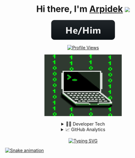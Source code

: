 <h1 align="center">Hi there, I'm <a href="https://arpidek.github.io">Arpidek</a> <img src="https://media.giphy.com/media/hvRJCLFzcasrR4ia7z/giphy.gif" width="25px"> </h1>

<div align="center">
  
  [![Pronoun](https://github.com/MikeCodesDotNET/ColoredBadges/blob/master/svg/pronouns/hehim.svg)](#)
  
  [![Profile Views](https://komarev.com/ghpvc/?username=arpidek)](#)
  
</div>
  
<p align="center">
  <a href="#"><img width="250px" height="200px" src="./img/0101.gif"></a>
</p>

<details align="center">
  <summary>👨‍💻 Developer Tech</summary>
  <h3>Languages</h3>
  <div>
    <a href="#">
      <img src="https://github.com/MikeCodesDotNET/ColoredBadges/blob/master/svg/dev/languages/java.svg" alt="java" />
      <img src="https://github.com/MikeCodesDotNET/ColoredBadges/blob/master/svg/dev/languages/csharp.svg" alt="csharp" />
      <img src="https://github.com/MikeCodesDotNET/ColoredBadges/blob/master/svg/dev/languages/python.svg" alt="python" />
      <img src="https://github.com/MikeCodesDotNET/ColoredBadges/blob/master/svg/dev/languages/js.svg" alt="javascript" />
      <img src="https://github.com/MikeCodesDotNET/ColoredBadges/blob/master/svg/dev/languages/php.svg" alt="php" />
      <img src="https://github.com/MikeCodesDotNET/ColoredBadges/blob/master/svg/dev/languages/rust.svg" alt="rust" />
      <img src="https://github.com/MikeCodesDotNET/ColoredBadges/blob/master/svg/dev/languages/html.svg" alt="html" />
      <img src="https://github.com/MikeCodesDotNET/ColoredBadges/blob/master/svg/dev/languages/css3.svg" alt="css3" />
    </a>
  </div>
  <h3>Services</h3>
  <div>
    <a href="#">
      <img src="https://github.com/MikeCodesDotNET/ColoredBadges/blob/master/svg/dev/services/aws.svg" alt="aws" />
      <img src="https://github.com/MikeCodesDotNET/ColoredBadges/blob/master/svg/dev/services/azure.svg" alt="azure" />
      <img src="https://github.com/MikeCodesDotNET/ColoredBadges/blob/master/svg/dev/services/gcp.svg" alt="gcp" />
      <img src="https://github.com/MikeCodesDotNET/ColoredBadges/blob/master/svg/dev/services/npm.svg" alt="npm" />
      <img src="https://github.com/MikeCodesDotNET/ColoredBadges/blob/master/svg/dev/services/dockerhub.svg" alt="dockerhub" />
      <img src="https://github.com/MikeCodesDotNET/ColoredBadges/blob/master/svg/dev/services/kubernetes.svg" alt="kubernetes" />
    </a>
  </div>
  <h3Tools</h3>
  <div>
    <a href="#">
      <img src="https://github.com/MikeCodesDotNET/ColoredBadges/blob/master/svg/dev/tools/bash.svg" alt="bash" />
      <img src="https://github.com/MikeCodesDotNET/ColoredBadges/blob/master/svg/dev/tools/docker.svg" alt="docker" />
      <img src="https://github.com/MikeCodesDotNET/ColoredBadges/blob/master/svg/dev/tools/eclipse.svg" alt="eclipse" />
      <img src="https://github.com/MikeCodesDotNET/ColoredBadges/blob/master/svg/dev/tools/jetbrains_clion.svg" alt="clion" />
      <img src="https://github.com/MikeCodesDotNET/ColoredBadges/blob/master/svg/dev/tools/jetbrains_datagrip.svg" alt="datagrip" />
      <img src="https://github.com/MikeCodesDotNET/ColoredBadges/blob/master/svg/dev/tools/jetbrains_intellij.svg" alt="intellij" />
      <img src="https://github.com/MikeCodesDotNET/ColoredBadges/blob/master/svg/dev/tools/jetbrains_pycharm.svg" alt="pycharm" />
      <img src="https://github.com/MikeCodesDotNET/ColoredBadges/blob/master/svg/dev/tools/jetbrains_webstorm.svg" alt="webstorm" />
      <img src="https://github.com/MikeCodesDotNET/ColoredBadges/blob/master/svg/dev/tools/visualstudio.svg" alt="visualstudio" />
      <img src="https://github.com/MikeCodesDotNET/ColoredBadges/blob/master/svg/dev/tools/visualstudio_code.svg" alt="vsc" />
    </a>
  </div>
</details>

<details align="center">
  <summary>📈 GitHub Analytics</summary>
  <h3>GitHub Analytics</h3>
  <div>
    <a href="#" />
    <img height="150px" src="https://github-readme-stats.vercel.app/api?username=Arpidek&show_icons=true&theme=dark" />
    <img height="150px" src="https://github-readme-stats.vercel.app/api/top-langs/?username=Arpidek&theme=dark" />
  </div>
</details>

<div align="center">
  
  [![Typing SVG](https://readme-typing-svg.herokuapp.com?color=%2339EB00&center=true&lines=I'm+Arpidek;S.+Developer+%26+R.+Engineer;%2B10+years+of+experience;I+love+Programming+%26+Hacking)](#)    
  
</div>

[![Snake animation](https://github.com/Arpidek/Arpidek/blob/output/github-contribution-grid-snake.svg)](#)
